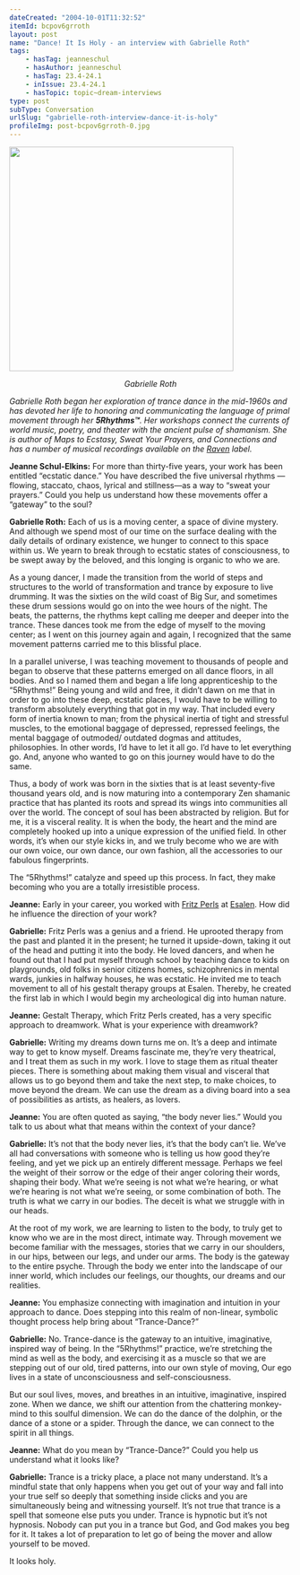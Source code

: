 ```yaml
---
dateCreated: "2004-10-01T11:32:52"
itemId: bcpov6grroth
layout: post
name: "Dance! It Is Holy - an interview with Gabrielle Roth"
tags:
    - hasTag: jeanneschul
    - hasAuthor: jeanneschul
    - hasTag: 23.4-24.1
    - inIssue: 23.4-24.1
    - hasTopic: topic~dream-interviews
type: post
subType: Conversation
urlSlug: "gabrielle-roth-interview-dance-it-is-holy"
profileImg: post-bcpov6grroth-0.jpg
---
```


<img src="../images/post-bcpov6grroth-0.jpg" width="400px" height="auto"/><!--nopreview--><div style="text-align:center"><i>Gabrielle Roth</i></div><!--/nopreview-->

_Gabrielle Roth began her exploration of trance dance in the mid-1960s and has devoted her life to honoring and communicating the language of primal movement through her **5Rhythms™**. Her workshops connect the currents of world music, poetry, and theater with the ancient pulse of shamanism. She is author of Maps to Ecstasy, Sweat Your Prayers, and Connections and has a number of musical recordings available on the [Raven](https://ravenrecording.com/) label._

**Jeanne Schul-Elkins:** For more than thirty-five years, your work has been entitled “ecstatic dance.” You have described the five universal rhythms —flowing, staccato, chaos, lyrical and stillness—as a way to “sweat your prayers.” Could you help us understand how these movements offer a “gateway” to the soul?

**Gabrielle Roth:** Each of us is a moving center, a space of divine mystery. And although we spend most of our time on the surface dealing with the daily details of ordinary existence, we hunger to connect to this space within us. We yearn to break through to ecstatic states of consciousness, to be swept away by the beloved, and this longing is organic to who we are.

As a young dancer, I made the transition from the world of steps and structures to the world of transformation and trance by exposure to live drumming. It was the sixties on the wild coast of Big Sur, and sometimes these drum sessions would go on into the wee hours of the night. The beats, the patterns, the rhythms kept calling me deeper and deeper into the trance. These dances took me from the edge of myself to the moving center; as I went on this journey again and again, I recognized that the same movement patterns carried me to this blissful place.

In a parallel universe, I was teaching movement to thousands of people and began to observe that these patterns emerged on all dance floors, in all bodies. And so I named them and began a life long apprenticeship to the “5Rhythms!” Being young and wild and free, it didn’t dawn on me that in order to go into these deep, ecstatic places, I would have to be willing to transform absolutely everything that got in my way. That included every form of inertia known to man; from the physical inertia of tight and stressful muscles, to the emotional baggage of depressed, repressed feelings, the mental baggage of outmoded/ outdated dogmas and attitudes, philosophies. In other words, I’d have to let it all go. I’d have to let everything go. And, anyone who wanted to go on this journey would have to do the same.

Thus, a body of work was born in the sixties that is at least seventy-five thousand years old, and is now maturing into a contemporary Zen shamanic practice that has planted its roots and spread its wings into communities all over the world. The concept of soul has been abstracted by religion. But for me, it is a visceral reality. It is when the body, the heart and the mind are completely hooked up into a unique expression of the unified field. In other words, it’s when our style kicks in, and we truly become who we are with our own voice, our own dance, our own fashion, all the accessories to our fabulous fingerprints.

The “5Rhythms!” catalyze and speed up this process. In fact, they make becoming who you are a totally irresistible process.

**Jeanne:** Early in your career, you worked with [Fritz Perls](https://en.wikipedia.org/wiki/Fritz_Perls) at [Esalen](https://en.wikipedia.org/wiki/Esalen_Institute). How did he influence the direction of your work?

**Gabrielle:** Fritz Perls was a genius and a friend. He uprooted therapy from the past and planted it in the present; he turned it upside-down, taking it out of the head and putting it into the body. He loved dancers, and when he found out that I had put myself through school by teaching dance to kids on playgrounds, old folks in senior citizens homes, schizophrenics in mental wards, junkies in halfway houses, he was ecstatic. He invited me to teach movement to all of his gestalt therapy groups at Esalen. Thereby, he created the first lab in which I would begin my archeological dig into human nature.

**Jeanne:** Gestalt Therapy, which Fritz Perls created, has a very specific approach to dreamwork. What is your experience with dreamwork?

**Gabrielle:** Writing my dreams down turns me on. It’s a deep and intimate way to get to know myself. Dreams fascinate me, they’re very theatrical, and I treat them as such in my work. I love to stage them as ritual theater pieces. There is something about making them visual and visceral that allows us to go beyond them and take the next step, to make choices, to move beyond the dream. We can use the dream as a diving board into a sea of possibilities as artists, as healers, as lovers.

**Jeanne:** You are often quoted as saying, “the body never lies.” Would you talk to us about what that means within the context of your dance?

**Gabrielle:** It’s not that the body never lies, it’s that the body can’t lie. We’ve all had conversations with someone who is telling us how good they’re feeling, and yet we pick up an entirely different message. Perhaps we feel the weight of their sorrow or the edge of their anger coloring their words, shaping their body. What we’re seeing is not what we’re hearing, or what we’re hearing is not what we’re seeing, or some combination of both. The truth is what we carry in our bodies. The deceit is what we struggle with in our heads.

At the root of my work, we are learning to listen to the body, to truly get to know who we are in the most direct, intimate way. Through movement we become familiar with the messages, stories that we carry in our shoulders, in our hips, between our legs, and under our arms. The body is the gateway to the entire psyche. Through the body we enter into the landscape of our inner world, which includes our feelings, our thoughts, our dreams and our realities.

**Jeanne:** You emphasize connecting with imagination and intuition in your approach to dance. Does stepping into this realm of non-linear, symbolic thought process help bring about “Trance-Dance?”

**Gabrielle:** No. Trance-dance is the gateway to an intuitive, imaginative, inspired way of being. In the “5Rhythms!” practice, we’re stretching the mind as well as the body, and exercising it as a muscle so that we are stepping out of our old, tired patterns, into our own style of moving, Our ego lives in a state of unconsciousness and self-consciousness.

But our soul lives, moves, and breathes in an intuitive, imaginative, inspired zone. When we dance, we shift our attention from the chattering monkey-mind to this soulful dimension. We can do the dance of the dolphin, or the dance of a stone or a spider. Through the dance, we can connect to the spirit in all things.

**Jeanne:** What do you mean by “Trance-Dance?” Could you help us understand what it looks like?

**Gabrielle:** Trance is a tricky place, a place not many understand. It’s a mindful state that only happens when you get out of your way and fall into your true self so deeply that something inside clicks and you are simultaneously being and witnessing yourself. It’s not true that trance is a spell that someone else puts you under. Trance is hypnotic but it’s not hypnosis. Nobody can put you in a trance but God, and God makes you beg for it. It takes a lot of preparation to let go of being the mover and allow yourself to be moved.

It looks holy.
